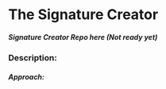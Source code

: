 # The Signature Creator

##### Signature Creator Repo here *(Not ready yet)*


### Description:




##### **Approach:** 



